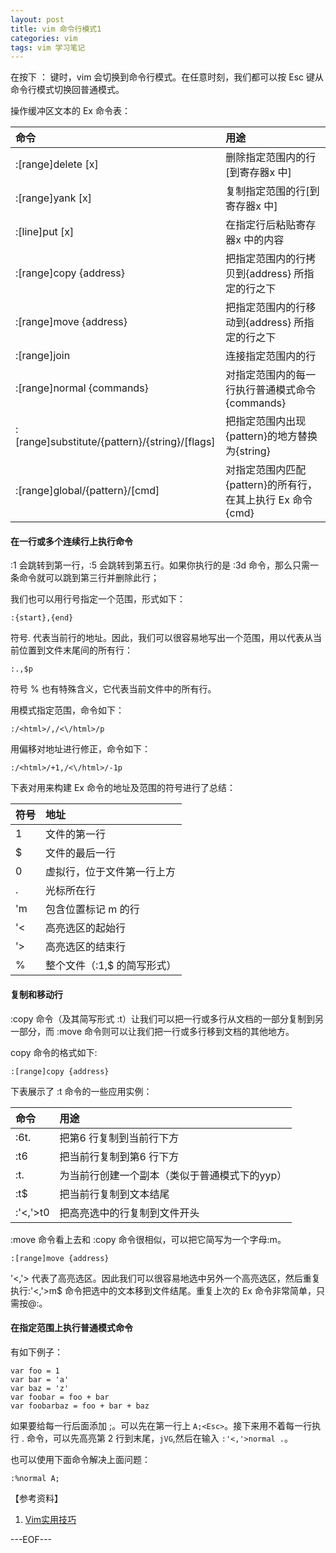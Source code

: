 ```yaml
---
layout: post
title: vim 命令行模式1
categories: vim
tags: vim 学习笔记
---
```


在按下 ： 键时，vim 会切换到命令行模式。在任意时刻，我们都可以按 Esc 键从命令行模式切换回普通模式。

操作缓冲区文本的 Ex 命令表：

命令|用途
:--|:--
:[range]delete [x] |删除指定范围内的行[到寄存器x 中]
:[range]yank [x] |复制指定范围的行[到寄存器x 中]
:[line]put [x] |在指定行后粘贴寄存器x 中的内容
:[range]copy {address} |把指定范围内的行拷贝到{address} 所指定的行之下
:[range]move {address} |把指定范围内的行移动到{address} 所指定的行之下
:[range]join |连接指定范围内的行
:[range]normal {commands} |对指定范围内的每一行执行普通模式命令{commands}
:[range]substitute/{pattern}/{string}/[flags]|把指定范围内出现{pattern}的地方替换为{string}
:[range]global/{pattern}/[cmd] |对指定范围内匹配{pattern}的所有行，在其上执行 Ex 命令{cmd}

#### 在一行或多个连续行上执行命令

:1 会跳转到第一行，:5 会跳转到第五行。如果你执行的是 :3d 命令，那么只需一条命令就可以跳到第三行并删除此行；

我们也可以用行号指定一个范围，形式如下：

```
:{start},{end}
```

符号. 代表当前行的地址。因此，我们可以很容易地写出一个范围，用以代表从当前位置到文件末尾间的所有行：

```
:.,$p
```

符号 % 也有特殊含义，它代表当前文件中的所有行。

用模式指定范围，命令如下：

```
:/<html>/,/<\/html>/p
```

用偏移对地址进行修正，命令如下：

```
:/<html>/+1,/<\/html>/-1p
```

下表对用来构建 Ex 命令的地址及范围的符号进行了总结：

符号 |地址
:--|:--
1 |文件的第一行
$ |文件的最后一行
0 |虚拟行，位于文件第一行上方
. |光标所在行
'm |包含位置标记 m 的行
'< |高亮选区的起始行
'> |高亮选区的结束行
% |整个文件（:1,$ 的简写形式）

#### 复制和移动行

:copy 命令（及其简写形式 :t）让我们可以把一行或多行从文档的一部分复制到另一部分，而 :move 命令则可以让我们把一行或多行移到文档的其他地方。

copy 命令的格式如下:

```
:[range]copy {address}
```

下表展示了 :t 命令的一些应用实例：

命令 |用途
:--|:--
:6t. |把第6 行复制到当前行下方
:t6 |把当前行复制到第6 行下方
:t. |为当前行创建一个副本（类似于普通模式下的yyp）
:t$ |把当前行复制到文本结尾
:'<,'>t0 |把高亮选中的行复制到文件开头

:move 命令看上去和 :copy 命令很相似，可以把它简写为一个字母:m。

```
:[range]move {address}
```

'<,'> 代表了高亮选区。因此我们可以很容易地选中另外一个高亮选区，然后重复执行:'<,'>m$ 命令把选中的文本移到文件结尾。重复上次的 Ex 命令非常简单，只需按@:。

#### 在指定范围上执行普通模式命令

有如下例子：

```
var foo = 1
var bar = 'a'
var baz = 'z'
var foobar = foo + bar
var foobarbaz = foo + bar + baz
```

如果要给每一行后面添加 ;。可以先在第一行上 `A;<Esc>`。接下来用不着每一行执行 . 命令，可以先高亮第 2 行到末尾，`jVG`,然后在输入 `:'<,'>normal .`。

也可以使用下面命令解决上面问题：

```
:%normal A;
```

【参考资料】

1. [Vim实用技巧](http://book.douban.com/subject/25869486/)

---EOF---

